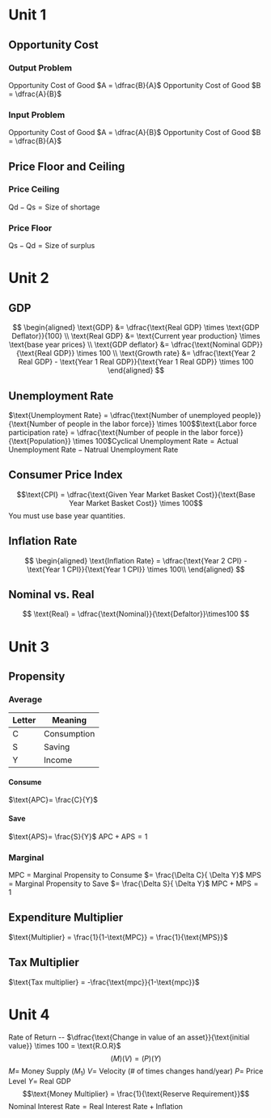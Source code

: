 # Unit 1
## Opportunity Cost
### Output Problem
Opportunity Cost of Good $A = \dfrac{B}{A}$
Opportunity Cost of Good $B = \dfrac{A}{B}$
### Input Problem
Opportunity Cost of Good $A = \dfrac{A}{B}$
Opportunity Cost of Good $B = \dfrac{B}{A}$
## Price Floor and Ceiling
### Price Ceiling
$\text{Qd} - \text{Qs} = \text{Size of shortage}$
### Price Floor
$\text{Qs} - \text{Qd} = \text{Size of surplus}$

# Unit 2
## GDP
$$
\begin{aligned}
\text{GDP} &= \dfrac{\text{Real GDP} \times \text{GDP Deflator}}{100} \\
\text{Real GDP} &= \text{Current year production} \times \text{base year prices} \\
\text{GDP deflator} &= \dfrac{\text{Nominal GDP}}{\text{Real GDP}} \times 100  \\
\text{Growth rate} &= \dfrac{\text{Year 2 Real GDP} - \text{Year 1 Real GDP}}{\text{Year 1 Real GDP}} \times 100
\end{aligned}
$$
## Unemployment Rate
$\text{Unemployment Rate} = \dfrac{\text{Number of unemployed people}}{\text{Number of people in the labor force}} \times 100$$\text{Labor force participation rate} = \dfrac{\text{Number of people in the labor force}}{\text{Population}} \times 100$$\text{Cyclical Unemployment Rate} = \text{Actual Unemployment Rate} - \text{Natrual Unemployment Rate}$
## Consumer Price Index
$$\text{CPI} = \dfrac{\text{Given Year Market Basket Cost}}{\text{Base Year Market Basket Cost}} \times 100$$
You must use base year quantities.
## Inflation Rate
$$
\begin{aligned}
\text{Inflation Rate} = \dfrac{\text{Year 2 CPI} - \text{Year 1 CPI}}{\text{Year 1 CPI}} \times 100\\
\end{aligned}
$$
## Nominal vs. Real
$$
\text{Real} = \dfrac{\text{Nominal}}{\text{Defaltor}}\times100
$$
# Unit 3
## Propensity
### Average 
| Letter | Meaning     |
| ------ | ----------- |
| C      | Consumption |
| S      | Saving      |
| Y      | Income      |
#### Consume
$\text{APC}= \frac{C}{Y}$
#### Save
$\text{APS}= \frac{S}{Y}$
$\text{APC} + \text{APS} = 1$
### Marginal
MPC = Marginal Propensity to Consume $= \frac{\Delta C}{ \Delta Y}$
MPS = Marginal Propensity to Save $= \frac{\Delta S}{ \Delta Y}$
$\text{MPC} + \text{MPS} = 1$
## Expenditure Multiplier 
$\text{Multiplier} = \frac{1}{1-\text{MPC}} =  \frac{1}{\text{MPS}}$
## Tax Multiplier
$\text{Tax multiplier} = -\frac{\text{mpc}}{1-\text{mpc}}$
# Unit 4
Rate of Return -- $\dfrac{\text{Change in value of an asset}}{\text{initial value}} \times 100 = \text{R.O.R}$
$$(M)(V)=(P)(Y)$$
$M=$ Money Supply $(M_1)$
$V=$ Velocity (# of times changes hand/year)
$P=$ Price Level
$Y =$ Real GDP
$$\text{Money Multiplier} = \frac{1}{\text{Reserve Requirement}}$$
$\text{Nominal Interest Rate} = \text{Real Interest Rate} + \text{Inflation}$

